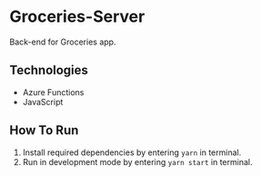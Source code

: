 # Groceries-Server

Back-end for Groceries app.

## Technologies

- Azure Functions
- JavaScript

## How To Run

1. Install required dependencies by entering `yarn` in terminal.
2. Run in development mode by entering `yarn start` in terminal.
